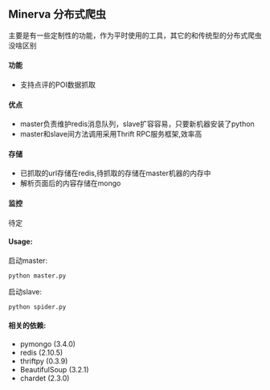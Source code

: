 ## Minerva 分布式爬虫

主要是有一些定制性的功能，作为平时使用的工具，其它的和传统型的分布式爬虫没啥区别

#### 功能
+ 支持点评的POI数据抓取

#### 优点
+ master负责维护redis消息队列，slave扩容容易，只要新机器安装了python
+ master和slave间方法调用采用Thrift RPC服务框架,效率高

#### 存储
+ 已抓取的url存储在redis,待抓取的存储在master机器的内存中
+ 解析页面后的内容存储在mongo

#### 监控
待定

#### Usage:
启动master: 

    python master.py

启动slave:

    python spider.py

#### 相关的依赖:
+ pymongo (3.4.0)
+ redis (2.10.5)
+ thriftpy (0.3.9)
+ BeautifulSoup (3.2.1)
+ chardet (2.3.0)


